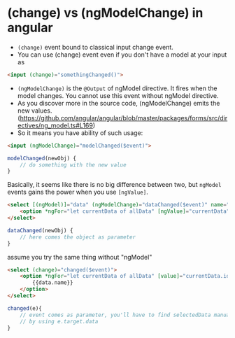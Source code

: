 # (change) vs (ngModelChange) in angular

- `(change)` event bound to classical input change event.
- You can use (change) event even if you don't have a model at your input as 
```html
<input (change)="somethingChanged()">
```

- `(ngModelChange)` is the `@Output` of ngModel directive. It fires when the model changes. You cannot use this event without ngModel directive.
- As you discover more in the source code, (ngModelChange) emits the new values. (https://github.com/angular/angular/blob/master/packages/forms/src/directives/ng_model.ts#L169)
- So it means you have ability of such usage:
```html
<input (ngModelChange)="modelChanged($event)">
``` 
```typescript
modelChanged(newObj) {
    // do something with the new value
}
```

Basically, it seems like there is no big difference between two, but `ngModel` events gains the power when you use `[ngValue]`.
```html
<select [(ngModel)]="data" (ngModelChange)="dataChanged($event)" name="data">
    <option *ngFor="let currentData of allData" [ngValue]="currentData">{{data.name}}</option>
</select>
```
```typescript
dataChanged(newObj) {
    // here comes the object as parameter
}
```

assume you try the same thing without "ngModel"
```html
<select (change)="changed($event)">
    <option *ngFor="let currentData of allData" [value]="currentData.id">
        {{data.name}}
    </option>
</select>
```
```typescript
changed(e){
    // event comes as parameter, you'll have to find selectedData manually
    // by using e.target.data
}
```


